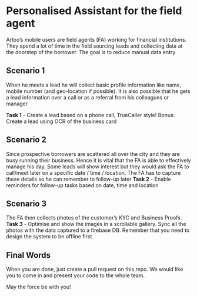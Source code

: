 # Personalised Assistant for the field agent

Artoo’s mobile users are field agents (FA) working for financial institutions. They spend a lot of time in the field sourcing leads and collecting data at the doorstep of the borrower. The goal is to reduce manual data entry

## Scenario 1
When he meets a lead he will collect basic profile information like name, mobile number (and geo-location if possible). It is also possible that he gets a lead information over a call or as a referral from his colleagues or manager

**Task 1** - Create a lead based on a phone call, TrueCaller style! Bonus: Create a lead using OCR of the business card



## Scenario 2
Since prospective borrowers are scattered all over the city and they are busy running their business. Hence it is vital that the FA is able to effectively manage his day. Some leads will show interest but they would ask the FA to call/meet later on a specific date / time / location. The FA has to capture these details so he can remember to follow-up later
**Task 2** - Enable reminders for follow-up tasks based on date, time and location



## Scenario 3
The FA then collects photos of the customer’s KYC and Business Proofs. 
**Task 3** - Optimise and show the images in a scrollable gallery. Sync all the photos with the data captured to a firebase DB. Remember that you need to design the system to be offline first



## Final Words

When you are done, just create a pull request on this repo. We would like you to come in and present your code to the whole team.

May the force be with you!
